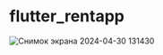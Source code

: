 # flutter_rentapp

![Снимок экрана 2024-04-30 131430](https://github.com/aisuluongarovna/flutter_rentApp/assets/144228244/3407ef17-e43d-4b45-84e8-9bf2c074f55a)
